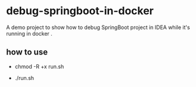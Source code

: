 # debug-springboot-in-docker
A demo project to show how to debug SpringBoot project in IDEA while it's running in docker  .

## how to use 

* chmod -R +x run.sh

* ./run.sh 

